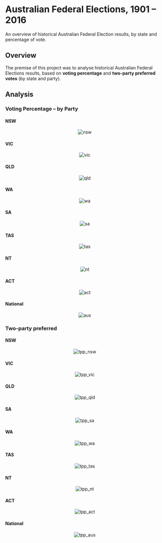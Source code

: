 # Australian Federal Elections, 1901 – 2016
 An overview of historical Australian Federal Election results, by state and percentage of vote. 
 
## Overview

The premise of this project was to analyse historical Australian Federal Elections results, based on <b>voting percentage</b> and <b>two-party preferred votes</b> (by state and party).

## Analysis
### Voting Percentage – by Party
#### NSW

 <p align="center">
  <img src="https://github.com/mnperic/australian-federal-elections/raw/main/Images/nsw.png" alt="nsw"/>
</p>

#### VIC

<p align="center">
  <img src="https://github.com/mnperic/australian-federal-elections/raw/main/Images/vic.png" alt="vic"/>
</p>

#### QLD

<p align="center">
  <img src="https://github.com/mnperic/australian-federal-elections/raw/main/Images/qld.png" alt="qld"/>
</p>

#### WA

<p align="center">
  <img src="https://github.com/mnperic/australian-federal-elections/raw/main/Images/wa.png" alt="wa"/>
</p>

#### SA

<p align="center">
  <img src="https://github.com/mnperic/australian-federal-elections/raw/main/Images/sa.png" alt="sa"/>
</p>

#### TAS

<p align="center">
  <img src="https://github.com/mnperic/australian-federal-elections/raw/main/Images/tas.png" alt="tas"/>
</p>

#### NT

<p align="center">
  <img src="https://github.com/mnperic/australian-federal-elections/raw/main/Images/nt.png" alt="nt"/>
</p>

#### ACT

<p align="center">
  <img src="https://github.com/mnperic/australian-federal-elections/raw/main/Images/act.png" alt="act"/>
</p>

#### National

<p align="center">
  <img src="https://github.com/mnperic/australian-federal-elections/raw/main/Images/aus.png" alt="aus"/>
</p>
 
### Two-party preferred
#### NSW

 <p align="center">
  <img src="https://github.com/mnperic/australian-federal-elections/raw/main/Images/tpp_nsw.png" alt="tpp_nsw"/>
</p>

#### VIC

 <p align="center">
  <img src="https://github.com/mnperic/australian-federal-elections/raw/main/Images/tpp_vic.png" alt="tpp_vic"/>
</p>

#### QLD

 <p align="center">
  <img src="https://github.com/mnperic/australian-federal-elections/raw/main/Images/tpp_qld.png" alt="tpp_qld"/>
</p>

#### SA

 <p align="center">
  <img src="https://github.com/mnperic/australian-federal-elections/raw/main/Images/tpp_sa.png" alt="tpp_sa"/>
</p>

#### WA

 <p align="center">
  <img src="https://github.com/mnperic/australian-federal-elections/raw/main/Images/tpp_wa.png" alt="tpp_wa"/>
</p>

#### TAS

 <p align="center">
  <img src="https://github.com/mnperic/australian-federal-elections/raw/main/Images/tpp_tas.png" alt="tpp_tas"/>
</p>

#### NT

 <p align="center">
  <img src="https://github.com/mnperic/australian-federal-elections/raw/main/Images/tpp_nt.png" alt="tpp_nt"/>
</p>

#### ACT

 <p align="center">
  <img src="https://github.com/mnperic/australian-federal-elections/raw/main/Images/tpp_act.png" alt="tpp_act"/>
</p>

#### National

 <p align="center">
  <img src="https://github.com/mnperic/australian-federal-elections/raw/main/Images/tpp_aus.png" alt="tpp_aus"/>
</p>
